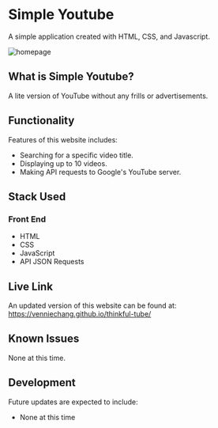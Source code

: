 <h1>Simple Youtube</h1>
<p>A simple application created with HTML, CSS, and Javascript.

![homepage](https://i.imgur.com/1dyJAYJ.png)

<h2>What is Simple Youtube?</h2>
<p>A lite version of YouTube without any frills or advertisements.</p>

<h2>Functionality</h2>
<p>Features of this website includes:</p>
<ul>
	<li>Searching for a specific video title.</li>
	<li>Displaying up to 10 videos.</li>
    <li>Making API requests to Google's YouTube server.</li>
</ul>

<h2>Stack Used</h2>
<h3>Front End</h3>
<ul>
	<li>HTML</li>
	<li>CSS</li>
	<li>JavaScript</li>
	<li>API JSON Requests</li>
</ul>


<h2>Live Link</h2>
<p>An updated version of this website can be found at: <a href="https://venniechang.github.io/thinkful-tube/">https://venniechang.github.io/thinkful-tube/</a></p>

<h2>Known Issues</h2>
<p>None at this time.</p>

<h2>Development</h2>
<p>Future updates are expected to include:</p>
<ul>
	<li>None at this time</li>
</ul>


